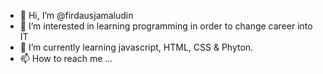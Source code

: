 - 👋 Hi, I’m @firdausjamaludin
- 👀 I’m interested in learning programming in order to change career into IT
- 🌱 I’m currently learning javascript, HTML, CSS & Phyton.
- 📫 How to reach me ...


<!---
gitdorza92/gitdorza92 is a ✨ special ✨ repository because its `README.md` (this file) appears on your GitHub profile.
You can click the Preview link to take a look at your changes.
--->
